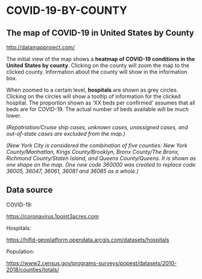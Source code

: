 # COVID-19-BY-COUNTY

## The map of COVID-19 in United States by County

http://datamapproject.com/

The initial view of the map shows a **heatmap of COVID-19 conditions in the United States by county**. Clicking on the county will zoom the map to the clicked county. Information about the county will show in the information box.

When zoomed to a certain level, **hospitals** are shown as grey circles. Clicking on the circles will show a tooltip of information for the clicked hospital. The proportion shown as ‘XX beds per confirmed' assumes that all beds are for COVID-19. The actual number of beds available will be much lower. 

*(Repatriation/Cruise ship cases, unknown cases, unassigned cases, and out-of-state cases are excluded from the map.)*

*(New York City is considered the combination of five counties: New York County/Manhattan, Kings County/Brooklyn, Bronx County/The Bronx, Richmond County/Staten Island, and Queens County/Queens. It is shown as one shape on the map. One new code 360000 was created to replace code 36005, 36047, 36061, 36081 and 36085 as a whole.)*

## Data source

COVID-19: 

https://coronavirus.1point3acres.com

Hospitals:

https://hifld-geoplatform.opendata.arcgis.com/datasets/hospitals

Population:

https://www2.census.gov/programs-surveys/popest/datasets/2010-2018/counties/totals/

